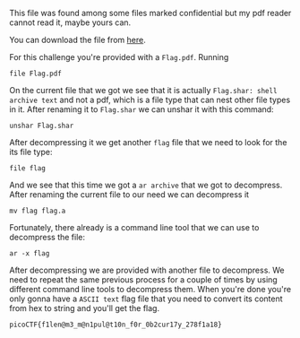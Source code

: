 This file was found among some files marked confidential but my pdf reader cannot read it, maybe yours can.

You can download the file from [here](https://artifacts.picoctf.net/c/329/Flag.pdf).

For this challenge you're provided with a `Flag.pdf`. Running 

```
file Flag.pdf
```

On the current file that we got we see that it is actually `Flag.shar: shell archive text` and not a pdf, which is a file type that can
nest other file types in it. After renaming it to `Flag.shar` we can unshar it with this command:

```
unshar Flag.shar
```
After decompressing it we get another `flag` file that we need to look for the its file type:

```
file flag
```
And we see that this time we got a `ar archive` that we got to decompress. After renaming the current file to our need we can decompress it

```
mv flag flag.a
```

Fortunately, there already is a command line tool that we can use to decompress the file:

```
ar -x flag
```

After decompressing we are provided with another file to decompress. We need to repeat the same previous process for a couple of times
by using different command line tools to decompress them. When you're done you're only gonna have a `ASCII text` flag file that you need
to convert its content from hex to string and you'll get the flag.

`picoCTF{f1len@m3_m@n1pul@t10n_f0r_0b2cur17y_278f1a18}`

